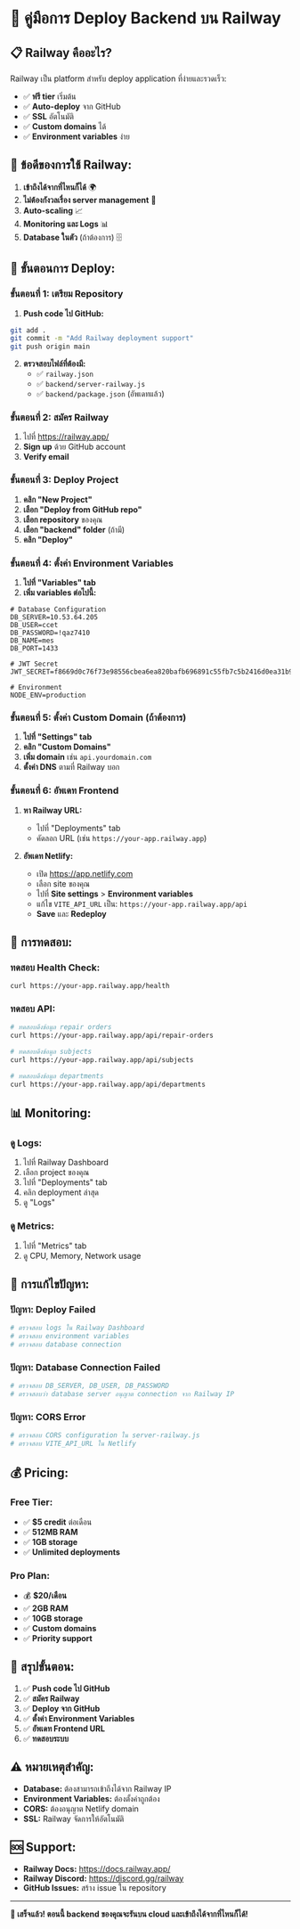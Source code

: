 # 🚀 คู่มือการ Deploy Backend บน Railway

## 📋 **Railway คืออะไร?**

Railway เป็น platform สำหรับ deploy application ที่ง่ายและรวดเร็ว:
- ✅ **ฟรี tier** เริ่มต้น
- ✅ **Auto-deploy** จาก GitHub
- ✅ **SSL** อัตโนมัติ
- ✅ **Custom domains** ได้
- ✅ **Environment variables** ง่าย

## 🎯 **ข้อดีของการใช้ Railway:**

1. **เข้าถึงได้จากที่ไหนก็ได้** 🌍
2. **ไม่ต้องกังวลเรื่อง server management** 🔧
3. **Auto-scaling** 📈
4. **Monitoring และ Logs** 📊
5. **Database ในตัว** (ถ้าต้องการ) 🗄️

## 📁 **ขั้นตอนการ Deploy:**

### **ขั้นตอนที่ 1: เตรียม Repository**

1. **Push code ไป GitHub:**
```bash
git add .
git commit -m "Add Railway deployment support"
git push origin main
```

2. **ตรวจสอบไฟล์ที่ต้องมี:**
   - ✅ `railway.json`
   - ✅ `backend/server-railway.js`
   - ✅ `backend/package.json` (อัพเดทแล้ว)

### **ขั้นตอนที่ 2: สมัคร Railway**

1. ไปที่ https://railway.app/
2. **Sign up** ด้วย GitHub account
3. **Verify email**

### **ขั้นตอนที่ 3: Deploy Project**

1. **คลิก "New Project"**
2. **เลือก "Deploy from GitHub repo"**
3. **เลือก repository** ของคุณ
4. **เลือก "backend" folder** (ถ้ามี)
5. **คลิก "Deploy"**

### **ขั้นตอนที่ 4: ตั้งค่า Environment Variables**

1. **ไปที่ "Variables" tab**
2. **เพิ่ม variables ต่อไปนี้:**

```env
# Database Configuration
DB_SERVER=10.53.64.205
DB_USER=ccet
DB_PASSWORD=!qaz7410
DB_NAME=mes
DB_PORT=1433

# JWT Secret
JWT_SECRET=f8669d0c76f73e98556cbea6ea820bafb696891c55fb7c5b2416d0ea31b998dc392adb5cbb69d3372e35ac4deb48ad8cd7d6a8ba5dd18fb8994d58b079c8fafe

# Environment
NODE_ENV=production
```

### **ขั้นตอนที่ 5: ตั้งค่า Custom Domain (ถ้าต้องการ)**

1. **ไปที่ "Settings" tab**
2. **คลิก "Custom Domains"**
3. **เพิ่ม domain** เช่น `api.yourdomain.com`
4. **ตั้งค่า DNS** ตามที่ Railway บอก

### **ขั้นตอนที่ 6: อัพเดท Frontend**

1. **หา Railway URL:**
   - ไปที่ "Deployments" tab
   - คัดลอก URL (เช่น `https://your-app.railway.app`)

2. **อัพเดท Netlify:**
   - เปิด https://app.netlify.com
   - เลือก site ของคุณ
   - ไปที่ **Site settings** > **Environment variables**
   - แก้ไข `VITE_API_URL` เป็น: `https://your-app.railway.app/api`
   - **Save** และ **Redeploy**

## 🧪 **การทดสอบ:**

### **ทดสอบ Health Check:**
```bash
curl https://your-app.railway.app/health
```

### **ทดสอบ API:**
```bash
# ทดสอบดึงข้อมูล repair orders
curl https://your-app.railway.app/api/repair-orders

# ทดสอบดึงข้อมูล subjects
curl https://your-app.railway.app/api/subjects

# ทดสอบดึงข้อมูล departments
curl https://your-app.railway.app/api/departments
```

## 📊 **Monitoring:**

### **ดู Logs:**
1. ไปที่ Railway Dashboard
2. เลือก project ของคุณ
3. ไปที่ "Deployments" tab
4. คลิก deployment ล่าสุด
5. ดู "Logs"

### **ดู Metrics:**
1. ไปที่ "Metrics" tab
2. ดู CPU, Memory, Network usage

## 🔧 **การแก้ไขปัญหา:**

### **ปัญหา: Deploy Failed**
```bash
# ตรวจสอบ logs ใน Railway Dashboard
# ตรวจสอบ environment variables
# ตรวจสอบ database connection
```

### **ปัญหา: Database Connection Failed**
```bash
# ตรวจสอบ DB_SERVER, DB_USER, DB_PASSWORD
# ตรวจสอบว่า database server อนุญาต connection จาก Railway IP
```

### **ปัญหา: CORS Error**
```bash
# ตรวจสอบ CORS configuration ใน server-railway.js
# ตรวจสอบ VITE_API_URL ใน Netlify
```

## 💰 **Pricing:**

### **Free Tier:**
- ✅ **$5 credit** ต่อเดือน
- ✅ **512MB RAM**
- ✅ **1GB storage**
- ✅ **Unlimited deployments**

### **Pro Plan:**
- 💰 **$20/เดือน**
- ✅ **2GB RAM**
- ✅ **10GB storage**
- ✅ **Custom domains**
- ✅ **Priority support**

## 🎯 **สรุปขั้นตอน:**

1. ✅ **Push code ไป GitHub**
2. ✅ **สมัคร Railway**
3. ✅ **Deploy จาก GitHub**
4. ✅ **ตั้งค่า Environment Variables**
5. ✅ **อัพเดท Frontend URL**
6. ✅ **ทดสอบระบบ**

## ⚠️ **หมายเหตุสำคัญ:**

- **Database:** ต้องสามารถเข้าถึงได้จาก Railway IP
- **Environment Variables:** ต้องตั้งค่าถูกต้อง
- **CORS:** ต้องอนุญาต Netlify domain
- **SSL:** Railway จัดการให้อัตโนมัติ

## 🆘 **Support:**

- **Railway Docs:** https://docs.railway.app/
- **Railway Discord:** https://discord.gg/railway
- **GitHub Issues:** สร้าง issue ใน repository

---

**🎉 เสร็จแล้ว! ตอนนี้ backend ของคุณจะรันบน cloud และเข้าถึงได้จากที่ไหนก็ได้!**
